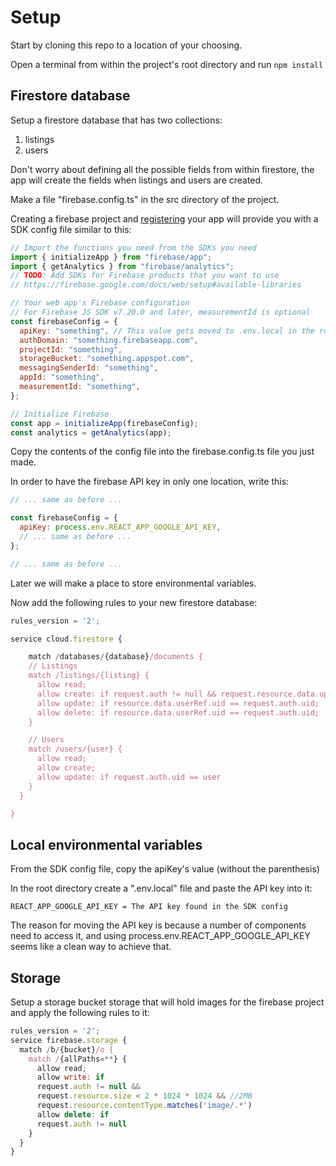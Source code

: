 # Setup

Start by cloning this repo to a location of your choosing.

Open a terminal from within the project's root directory and run `npm install`

## Firestore database

Setup a firestore database that has two collections:

1. listings
2. users

Don't worry about defining all the possible fields from within firestore, the app will create the fields when listings and users are created.

Make a file "firebase.config.ts" in the src directory of the project.

Creating a firebase project and [registering](https://firebase.google.com/docs/web/setup#access-firebase) your app will provide you with a SDK config file similar to this:

```javascript
// Import the functions you need from the SDKs you need
import { initializeApp } from "firebase/app";
import { getAnalytics } from "firebase/analytics";
// TODO: Add SDKs for Firebase products that you want to use
// https://firebase.google.com/docs/web/setup#available-libraries

// Your web app's Firebase configuration
// For Firebase JS SDK v7.20.0 and later, measurementId is optional
const firebaseConfig = {
  apiKey: "something", // This value gets moved to .env.local in the root
  authDomain: "something.firebaseapp.com",
  projectId: "something",
  storageBucket: "something.appspot.com",
  messagingSenderId: "something",
  appId: "something",
  measurementId: "something",
};

// Initialize Firebase
const app = initializeApp(firebaseConfig);
const analytics = getAnalytics(app);
```

Copy the contents of the config file into the firebase.config.ts file you just made.

In order to have the firebase API key in only one location, write this:

```javascript
// ... same as before ...

const firebaseConfig = {
  apiKey: process.env.REACT_APP_GOOGLE_API_KEY,
  // ... same as before ...
};

// ... same as before ...
```

Later we will make a place to store environmental variables.

Now add the following rules to your new firestore database:

```javascript
rules_version = '2';

service cloud.firestore {

    match /databases/{database}/documents {
    // Listings
    match /listings/{listing} {
      allow read;
      allow create: if request.auth != null && request.resource.data.uploads.images.value.size() <= 30;
      allow update: if resource.data.userRef.uid == request.auth.uid;
      allow delete: if resource.data.userRef.uid == request.auth.uid;
    }

    // Users
    match /users/{user} {
      allow read;
      allow create;
      allow update: if request.auth.uid == user
    }
  }

}
```

## Local environmental variables

From the SDK config file, copy the apiKey's value (without the parenthesis)

In the root directory create a ".env.local" file and paste the API key into it:

```-
REACT_APP_GOOGLE_API_KEY = The API key found in the SDK config
```

The reason for moving the API key is because a number of components need to access it, and using process.env.REACT_APP_GOOGLE_API_KEY seems like a clean way to achieve that.

## Storage

Setup a storage bucket storage that will hold images for the firebase project and apply the following rules to it:

```javascript
rules_version = '2';
service firebase.storage {
  match /b/{bucket}/o {
    match /{allPaths=**} {
      allow read;
      allow write: if
      request.auth != null &&
      request.resource.size < 2 * 1024 * 1024 && //2MB
      request.resource.contentType.matches('image/.*')
      allow delete: if
      request.auth != null
    }
  }
}
```
